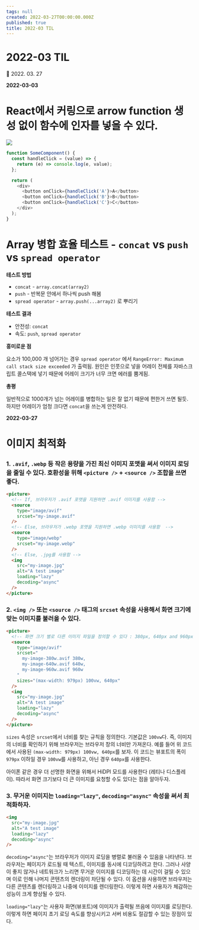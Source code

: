```yaml
---
tags: null
created: 2022-03-27T00:00:00.000Z
published: true
title: 2022-03 TIL
---
```


# 2022-03 TIL

📅 2022. 03. 27


**2022-03-03**

# React에서 커링으로 arrow function 생성 없이 함수에 인자를 넣을 수 있다.

![](https://i.imgur.com/CfGvIhp.png)

```js
function SomeComponent() {
  const handleClick = (value) => {
    return (e) => console.log(e, value);
  };

  return (
    <div>
      <button onClick={handleClick('A'}>A</button>
      <button onClick={handleClick('B'}>B</button>
      <button onClick={handleClick('C'}>C</button>
    </div>
  );
}
```

# Array 병합 효율 테스트 - `concat` vs `push` vs `spread operator`

**테스트 방법**

- `concat` - `array.concat(array2)`
- `push` - 반복문 안에서 하나씩 push 해봄
- `spread operator` - `array.push(...array2)` 로 뿌리기

**테스트 결과**

- 안전성: `concat`
- 속도: `push`, `spread operator`

**흥미로운 점**

요소가 100,000 개 넘어가는 경우 `spread operator` 에서 `RangeError: Maximum call stack size exceeded` 가 출력됨. 원인은 인풋으로 넣을 어레이 전체를 자바스크립트 콜스택에 넣기 때문에 어레이 크기가 너무 크면 에러를 뿜게됨.

**총평**

일반적으로 1000개가 넘는 어레이를 병합하는 일은 잘 없기 때문에 편한거 쓰면 될듯.
하지만 어레이가 엄청 크다면 `concat`을 쓰는게 안전하다.

**2022-03-27**

# 이미지 최적화
### 1. `.avif`, `.webp` 등 작은 용량을 가진 최신 이미지 포맷을 써서 이미지 로딩을 줄일 수 있다. 호환성을 위해 `<picture />` + `<source />` 조합을 쓰면 좋다.
```html
<picture>
  <!-- If, 브라우저가 .avif 포맷을 지원하면 .avif 이미지를 사용함 -->
  <source
    type="image/avif" 
    srcset="my-image.avif" 
  />
  <!-- Else, 브라우저가 .webp 포맷을 지원하면 .webp 이미지를 사용함  -->
  <source
    type="image/webp"
    srcset="my-image.webp"
  />
  <!-- Else, .jpg를 사용함 -->
  <img 
    src="my-image.jpg" 
    alt="A test image" 
    loading="lazy" 
    decoding="async"
  />
</picture>
```

### 2. `<img />` 또는 `<source />` 태그의 `srcset` 속성을 사용해서 화면 크기에 맞는 이미지를 불러올 수 있다.
```html
<picture>
  <!-- 화면 크기 별로 다른 이미지 파일을 정의할 수 있다 : 380px, 640px and 960px -->
  <source
    type="image/avif" 
    srcset="
      my-image-380w.avif 380w,
      my-image-640w.avif 640w,
      my-image-960w.avif 960w
    "
    sizes="(max-width: 979px) 100vw, 640px"
  />
  <img 
    src="my-image.jpg" 
    alt="A test image" 
    loading="lazy" 
    decoding="async"
  />
</picture>
```

`sizes` 속성은 `srcset`에서 너비를 찾는 규칙을 정의한다. 기본값은 `100vw`다. 즉, 이미지의 너비를 확인하기 위해 브라우저는 브라우저 창의 너비만 가져온다. 예를 들어 위 코드에서 사용된 `(max-width: 979px) 100vw, 640px`를 보자. 이 코드는 뷰포트의 폭이 `979px` 이하일 경우 `100vw`를 사용하고, 아닌 경우 `640px`를 사용한다.

아이폰 같은 경우 더 선명한 화면을 위해서 HiDPI 모드를 사용한다 (레티나 디스플레이). 따라서 화면 크기보다 더 큰 이미지를 요청할 수도 있다는 점을 알아두자.

### 3. 무거운 이미지는 `loading="lazy"`, `decoding="async"` 속성을 써서 최적화하자.
```html {4,5}
<img 
  src="my-image.jpg" 
  alt="A test image" 
  loading="lazy" 
  decoding="async"
/>
```

`decoding="async"`는 브라우저가 이미지 로딩을 병렬로 불러올 수 있음을 나타낸다. 브라우저는 페이지가 로드될 때 텍스트, 이미지를 동시에 디코딩하려고 한다. 그러나 사양이 좋지 않거나 네트워크가 느리면 무거운 이미지를 디코딩하는 데 시간이 걸릴 수 있으며 이로 인해 나머지 콘텐츠의 렌더링이 차단될 수 있다. 이 옵션을 사용하면 브라우저는 다른 콘텐츠를 렌더링하고 나중에 이미지를 렌더링한다. 이렇게 하면 사용자가 체감하는 성능이 크게 향상될 수 있다.

`loading="lazy"`는 사용자 화면(뷰포트)에 이미지가 출력될 쯔음에 이미지를 로딩한다. 이렇게 하면 페이지 초기 로딩 속도를 향상시키고 서버 비용도 절감할 수 있는 장점이 있다. 
